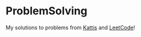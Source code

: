 # ProblemSolving

My solutions to problems from [Kattis](https://open.kattis.com/) and [LeetCode](https://leetcode.com/)!


